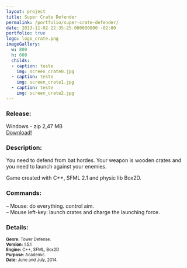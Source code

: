 ```yaml
---
layout: project
title: Super Crate Defender
permalink: /portfolio/super-crate-defender/
date: 2013-11-02 22:35:25.000000000 -02:00
portfolio: true
logo: logo_crate.png
imageGallery:
  w: 800
  h: 600
  childs:
  - caption: teste
    img: screen_crate0.jpg
  - caption: teste
    img: screen_crate1.jpg
  - caption: teste
    img: screen_crate2.jpg
---
```


 <span/>

### Release:

<div class="box">
Windows - zip 2,47 MB
<a href="https://dl.dropboxusercontent.com/u/90839850/Games/supercratedefender151.zip">
<div class="box-link">
Download!
</div>
</a>
</div>

### Description:

You need to defend  from bat hordes. Your weapon is wooden crates and you need to launch against your enemies.

Game created with C++, SFML 2.1 and physic lib Box2D.

### Commands:

– Mouse: do everything. control aim.<br>
– Mouse left-key: launch crates and charge the launching force.<br>

### Details:
<p style="font-size:0.8em">
<strong>Genre:</strong> Tower Defense.<br>
<strong>Version:</strong> 1.5.1<br>
<strong>Engine:</strong> C++, SFML, Box2D<br>
<strong>Purpose:</strong> Academic.<br>
<strong>Date:</strong> June and July, 2014.<br>
</p>
